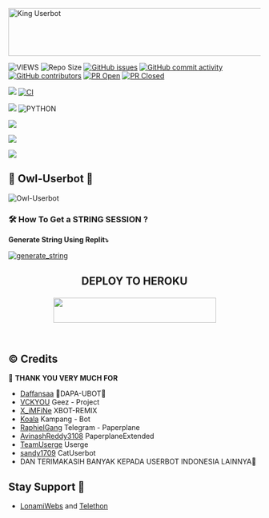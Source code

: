 <a href="https://cooltext.com"><img src="https://images.cooltext.com/5540661.gif" width="802" height="96" alt="King Userbot" /></a>

![VIEWS](https://komarev.com/ghpvc/?username=maspion27)
![Repo Size](https://img.shields.io/github/repo-size/cannskuy/Owl-Userbot?&style=plastic&logo=github)
[![GitHub issues](https://img.shields.io/github/issues/cannskuy/Owl-Userbot?&style=plastic&logo=github)](https://github.com/cannskuy/Owl-Userbot/issues)
[![GitHub commit activity](https://img.shields.io/github/commit-activity/m/cannskuy/Owl-Userbot?&style=plastic&logo=github)](https://github.com/maspion27/Owl-Userbot/graphs/commit-activity)
[![GitHub contributors](https://img.shields.io/github/contributors/cannskuy/Owl-Userbot?&style=plastic&logo=github)](https://GitHub.com/cannskuy/Owl-Userbot/graphs/contributors/)
[![PR Open](https://img.shields.io/github/issues-pr/cannskuy/Owl-Userbot?&style=plastic&logo=github)](https://github.com/cannskuy/Owl-Userbot/pulls)
[![PR Closed](https://img.shields.io/github/issues-pr-closed/cannskuy/Owl-Userbot?&style=plastic&logo=github)](https://github.com/cannskuy/Owl-Userbot/pulls?q=is:closed)
<p align="justify">
<a href="https://github.com/cannskuy/Owl-Userbot/commits/Owl-Userbot"><img src="https://img.shields.io/github/last-commit/maspion27/Owl-Userbot?color=ff69b4&logo=github&logoColor=ff69b4&style=for-the-badge" /></a>
<a href="https://github.com/cannskuy/Owl-Userbot/actions/workflows/main.yml"><img src="https://img.shields.io/github/workflow/status/maspion27/Owl-Userbot/CI/Owl-Userbot?style=for-the-badge&logo=github-actions&logoColor=aqua" alt="CI" /></a>
</p>
<p align="justify">
<a href="https://pypi.org/project/Telethon/"><img src="https://img.shields.io/pypi/v/telethon?color=important&label=telethon&logo=python&logoColor=brightgreen&style=for-the-badge" /></a>
<img alt="PYTHON" src="https://img.shields.io/badge/PYTHON-v3.9.5-white?style=for-the-badge&logo=appveyor"/>
</p>
<p align="left">
</p>

<p align="left">
  <a href="https://github.com/cannskuy/Owl-Userbot/fork"><img src="https://img.shields.io/github/forks/cannskuy/Owl-Userbot?label=Fork&style=social"></a>
  </p>
<p align="left">
  <a href="https://github.com/cannskuy/Owl-Userbot"><img src="https://img.shields.io/github/stars/cannskuy/Owl-Userbot?style=social"></a>
  </p>
<p align="left">
  <a href="https://github.com/cannskuy/Owl-Userbot/blob/Owl-Userbot/LICENSE"><img src="https://img.shields.io/github/license/cannskuy/Owl-Userbot?&style=social&logo=github">
  </a></p>

##  🦉 Owl-Userbot 🦉 
![Owl-Userbot](https://telegra.ph/file/229e413e9cd607e04cc80.jpg)

### 🛠️ How To Get a STRING SESSION ?

**Generate String Using Replit⤵️**

<a href="https://replit.com/@Vckyou/Geez-String-Session#main.py"><img src="https://img.shields.io/badge/run-string__session.py-lightgreen?style=for-the-badge&logo=repl.it" alt="generate_string" /></a>

## <p align="center">DEPLOY TO HEROKU</p>

<p align="center"><a href="https://heroku.com/deploy?template=https://github.com/cannskuy/Owl-Userbot/tree/Owl-Userbot">
  <img src="https://img.shields.io/badge/Deploy%20To%20Heroku-aqua?style=flat&logo=heroku" width="325" height="50.100" /></a></p>

<br>
</p>

## © Credits 

 🙏 **THANK YOU VERY MUCH FOR**

*   [Daffansaa](https://github.com/Daffansaa/DAPA-UBOT)   🐯DAPA-UBOT🐯
*   [VCKYOU](https://github.com/Vckyou/Geez-Project)    Geez - Project
*   [X_iMFiNe](https://github.com/ximfine/xBot-Remix)    XBOT-REMIX
*   [Koala](https://github.com/ManusiaRakitan/Kampang-Bot)    Kampang - Bot
*   [RaphielGang](https://github.com/RaphielGang)    Telegram - Paperplane
*   [AvinashReddy3108](https://github.com/AvinashReddy3108)    PaperplaneExtended
*   [TeamUserge](https://github.com/UsergeTeam/Userge)    Userge
*   [sandy1709](https://github.com/sandy1709/catuserbot)    CatUserbot
*   DAN TERIMAKASIH BANYAK KEPADA USERBOT INDONESIA LAINNYA🙏


## Stay Support 🚀
*   [LonamiWebs](https://github.com/LonamiWebs/) and [Telethon](https://github.com/LonamiWebs/Telethon)
